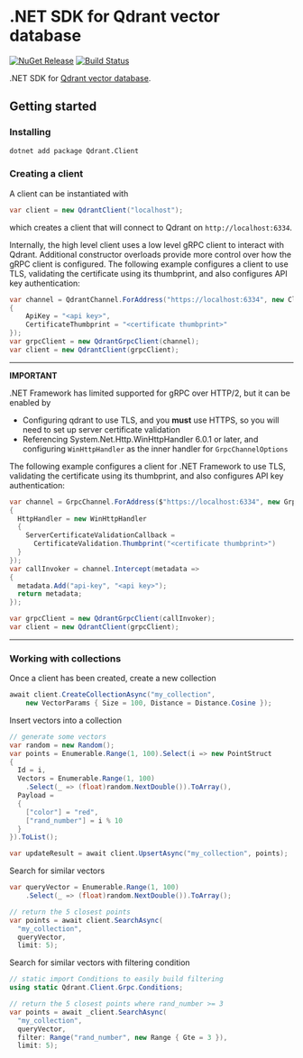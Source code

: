 # .NET SDK for Qdrant vector database

[![NuGet Release][Qdrant-image]][Qdrant-nuget-url]
[![Build Status](https://img.shields.io/endpoint.svg?url=https%3A%2F%2Factions-badge.atrox.dev%2Fqdrant%2Fqdrant-dotnet%2Fbadge%3Fref%3Dmain&style=flat)](https://actions-badge.atrox.dev/qdrant/qdrant-dotnet/goto?ref=main)

.NET SDK for [Qdrant vector database](https://qdrant.tech/).

## Getting started

### Installing

```sh
dotnet add package Qdrant.Client
```

### Creating a client

A client can be instantiated with

```csharp
var client = new QdrantClient("localhost");
```

which creates a client that will connect to Qdrant on `http://localhost:6334`.

Internally, the high level client uses a low level gRPC client to interact with Qdrant.
Additional constructor overloads provide more control over how the gRPC client is
configured. The following example configures a client to use TLS, validating the 
certificate using its thumbprint, and also configures API key authentication:

```csharp
var channel = QdrantChannel.ForAddress("https://localhost:6334", new ClientConfiguration
{
    ApiKey = "<api key>",
    CertificateThumbprint = "<certificate thumbprint>"
});
var grpcClient = new QdrantGrpcClient(channel);
var client = new QdrantClient(grpcClient);
```

---
**IMPORTANT**

.NET Framework has limited supported for gRPC over HTTP/2, but it can be enabled by

- Configuring qdrant to use TLS, and you **must** use HTTPS, so you will need to set up 
server certificate validation
- Referencing System.Net.Http.WinHttpHandler 6.0.1 or later, and configuring 
`WinHttpHandler` as the inner handler for `GrpcChannelOptions`

The following example configures a client for .NET Framework to use TLS, validating 
the certificate using its thumbprint, and also configures API key authentication:

```csharp
var channel = GrpcChannel.ForAddress($"https://localhost:6334", new GrpcChannelOptions
{
  HttpHandler = new WinHttpHandler
  {
    ServerCertificateValidationCallback =
      CertificateValidation.Thumbprint("<certificate thumbprint>")
  }
});
var callInvoker = channel.Intercept(metadata =>
{
  metadata.Add("api-key", "<api key>");
  return metadata;
});

var grpcClient = new QdrantGrpcClient(callInvoker);
var client = new QdrantClient(grpcClient);
```
---

### Working with collections

Once a client has been created, create a new collection

```csharp
await client.CreateCollectionAsync("my_collection", 
    new VectorParams { Size = 100, Distance = Distance.Cosine });
```

Insert vectors into a collection

```csharp
// generate some vectors
var random = new Random();
var points = Enumerable.Range(1, 100).Select(i => new PointStruct
{
  Id = i,
  Vectors = Enumerable.Range(1, 100)
    .Select(_ => (float)random.NextDouble()).ToArray(),
  Payload = 
  { 
    ["color"] = "red", 
    ["rand_number"] = i % 10 
  }
}).ToList();

var updateResult = await client.UpsertAsync("my_collection", points);
```

Search for similar vectors

```csharp
var queryVector = Enumerable.Range(1, 100)
    .Select(_ => (float)random.NextDouble()).ToArray();

// return the 5 closest points
var points = await client.SearchAsync(
  "my_collection",
  queryVector,
  limit: 5);
```

Search for similar vectors with filtering condition

```csharp
// static import Conditions to easily build filtering
using static Qdrant.Client.Grpc.Conditions;

// return the 5 closest points where rand_number >= 3
var points = await _client.SearchAsync(
  "my_collection",
  queryVector,
  filter: Range("rand_number", new Range { Gte = 3 }),
  limit: 5);
```


[Qdrant-nuget-url]:https://www.nuget.org/packages/Qdrant.Client/
[Qdrant-image]:
https://img.shields.io/nuget/v/Qdrant.Client.svg